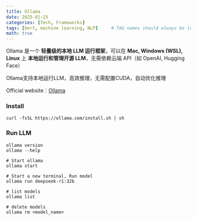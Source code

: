```yaml
---
title: Ollama
date: 2025-01-25
categories: [Tech, Frameworks]
tags: [bert, machine learning, NLP]     # TAG names should always be lowercase
math: true
---
```


Ollama 是一个 **轻量级的本地 LLM 运行框架**，可以在 **Mac, Windows (WSL), Linux** 上 **本地运行和管理开源 LLM**，无需依赖云端 API（如 OpenAI, Hugging Face）

Ollama支持本地运行LLM，高效推理，无需配置CUDA，自动优化推理

Official website：[Ollama](https://ollama.com/)

### Install

```shell
curl -fsSL https://ollama.com/install.sh | sh
```

### Run LLM

```shell
ollama version
ollama --help

# Start ollama
ollama start

# Start a new terminal, Run model
ollama run deepseek-r1:32b

# list models
ollama list

# delete models
ollama rm <model_name>
```

### 
